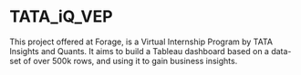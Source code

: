 # TATA_iQ_VEP
This project offered at Forage, is a Virtual Internship Program by TATA Insights and Quants. It aims to build a Tableau dashboard based on a data-set of over 500k rows, and using it to gain business insights.
